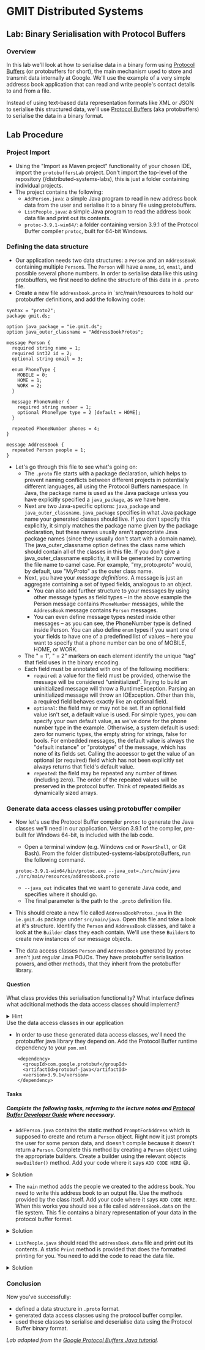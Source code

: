 # GMIT Distributed Systems

## Lab: Binary Serialisation with Protocol Buffers

### Overview 
In this lab we'll look at how to serialise data in a binary form using [Protocol Buffers](https://developers.google.com/protocol-buffers/) (or protobuffers for short), the main mechanism used to store and transmit data internally at Google.
We'll use the example of a very simple addresss book application that can read and write people's contact details to and from a file. 

Instead of using text-based data representation formats like XML or JSON to serialise this structured data, we'll use [Protocol Buffers](https://developers.google.com/protocol-buffers/) (aka protobuffers) to serialise the data in a binary format.

## Lab Procedure
### Project Import
- Using the "Import as Maven project" functionality of your chosen IDE, import the `protobuffersLab` project. Don't import the top-level of the repository (/distributed-systems-labs), this is just a folder containing individual projects. 
- The project contains the following:
    - `AddPerson.java`: a simple Java program to read in new address book data from the user and serialise it to a binary file using protobuffers.
    - `ListPeople.java`: a simple Java program to read the address book data file and print out its contents.
    - `protoc-3.9.1-win64/`: a folder containing version 3.9.1 of the Protocol Buffer compiler `protoc`, built for 64-bit Windows.
    
### Defining the data structure
- Our application needs two data structures: a `Person` and an `AddressBook` containing multiple `Person`s. The `Person` will have a `name`, `id`, `email`, and possible several phone numbers. In order to serialise data like this using protobuffers, we first need to define the structure of this data in a `.proto` file.       
- Create a new file `addressbook.proto` in `src/main/resources to hold our protobuffer definitions, and add the following code:
```
syntax = "proto2";
package gmit.ds;

option java_package = "ie.gmit.ds";
option java_outer_classname = "AddressBookProtos";

message Person {
  required string name = 1;
  required int32 id = 2;
  optional string email = 3;

  enum PhoneType {
    MOBILE = 0;
    HOME = 1;
    WORK = 2;
  }

  message PhoneNumber {
    required string number = 1;
    optional PhoneType type = 2 [default = HOME];
  }

  repeated PhoneNumber phones = 4;
}

message AddressBook {
  repeated Person people = 1;
}
```

- Let's go through this file to see what's going on:
    - The `.proto` file starts with a package declaration, which helps to prevent naming conflicts between different projects in potentially different languages, all using the Protocol Buffers namespace. In Java, the package name is used as the Java package unless you have explicitly specified a `java_package`, as we have here.
    - Next are two Java-specific options: `java_package` and `java_outer_classname`. `java_package` specifies in what Java package name your generated classes should live. If you don't specify this explicitly, it simply matches the package name given by the package declaration, but these names usually aren't appropriate Java package names (since they usually don't start with a domain name). The java_outer_classname option defines the class name which should contain all of the classes in this file. If you don't give a java_outer_classname explicitly, it will be generated by converting the file name to camel case. For example, "my_proto.proto" would, by default, use "MyProto" as the outer class name.
    - Next, you have your *message definitions*. A message is just an aggregate containing a set of typed fields, analogous to an object. 
        - You can also add further structure to your messages by using other message types as field types – in the above example the Person message contains `PhoneNumber` messages, while the `AddressBook` message contains `Person` messages.
        - You can even define message types nested inside other messages – as you can see, the PhoneNumber type is defined inside Person. You can also define `enum` types if you want one of your fields to have one of a predefined list of values – here you want to specify that a phone number can be one of MOBILE, HOME, or WORK.
    - The " = 1", " = 2" markers on each element identify the unique "tag" that field uses in the binary encoding.
    - Each field must be annotated with one of the following modifiers:
        - `required`: a value for the field must be provided, otherwise the message will be considered "uninitialized". Trying to build an uninitialized message will throw a RuntimeException. Parsing an uninitialized message will throw an IOException. Other than this, a required field behaves exactly like an optional field.
        - `optional`: the field may or may not be set. If an optional field value isn't set, a default value is used. For simple types, you can specify your own default value, as we've done for the phone number type in the example. Otherwise, a system default is used: zero for numeric types, the empty string for strings, false for bools. For embedded messages, the default value is always the "default instance" or "prototype" of the message, which has none of its fields set. Calling the accessor to get the value of an optional (or required) field which has not been explicitly set always returns that field's default value.
        - `repeated`: the field may be repeated any number of times (including zero). The order of the repeated values will be preserved in the protocol buffer. Think of repeated fields as dynamically sized arrays.

### Generate data access classes using protobuffer compiler
- Now let's use the Protocol Buffer compiler `protoc` to generate the Java classes we'll need in our application. Version 3.9.1 of the compiler, pre-built for Windows 64-bit, is included with the lab code.
    - Open a terminal window (e.g. Windows `cmd` or `PowerShell`, or Git Bash). From the folder distributed-systems-labs/protoBuffers, run the following command.
    ```
    protoc-3.9.1-win64/bin/protoc.exe --java_out=./src/main/java ./src/main/resources/addressbook.proto
    ```
    - `--java_out` indicates that we want to generate Java code, and specifies where it should go. 
    - The final parameter is the path to the `.proto` definition file.

- This should create a new file called `AddressBookProtos.java` in the `ie.gmit.ds` package under `src/main/java`. Open this file and take a look at it's structure. Identify the `Person` and `AddressBook` classes, and take a look at the `Builder` class they each contain. We'll use these `Builder`s to create new instances of our message objects.
- The data access classes `Person` and `AddressBook` generated by `protoc` aren't just regular Java POJOs. They have protobuffer serialisation powers, and other methods, that they inherit from the protobuffer library. 
#### Question
What class provides this serialisation functionality? What interface defines what additional methods the data access classes should implement?
<details><summary>Hint</summary>
<p>
`Person` and `AddressBook` extend `com.google.protobuf.GeneratedMessageV3`. This provides serialisation functionality. The auto-generated `PersonOrBuilder` and `AddressBookOrBuilder` interfaces define the methods the `Person`/`AddressBook` and their associated builder should implement. 
</p>
</details  

### Use the data access classes in our application
- In order to use these generated data access classes, we'll need the protobuffer java library they depend on. Add the Protocol Buffer runtime dependency to your `pom.xml`
```
    <dependency>
      <groupId>com.google.protobuf</groupId>
      <artifactId>protobuf-java</artifactId>
      <version>3.9.1</version>
    </dependency>
```
#### Tasks
##### Complete the following tasks, referring to the lecture notes and [Protocol Buffer Developer Guide](https://developers.google.com/protocol-buffers/docs/overview) where necessary.
- `AddPerson.java` contains the static method `PromptForAddress` which is supposed to create and return a `Person` object. Right now it just prompts the user for some person data, and doesn't compile because it doesn't return a `Person`. Complete this method by creating a `Person` object using the appropriate builders. Create a builder using the relevant objects `newBuilder()` method. Add your code where it says `ADD CODE HERE` :smiley:.
<details><summary>Solution</summary>
    
```  
    Person.PhoneNumber.Builder phoneNumber =
            Person.PhoneNumber.newBuilder().setNumber(number);
    stdout.print("Is this a mobile, home, or work phone? ");
    String type = stdin.readLine();
    if (type.equals("mobile")) {
        phoneNumber.setType(Person.PhoneType.MOBILE);
    } else if (type.equals("home")) {
        phoneNumber.setType(Person.PhoneType.HOME);
    } else if (type.equals("work")) {
        phoneNumber.setType(Person.PhoneType.WORK);
    } else {
        stdout.println("Unknown phone type.  Using default.");
    }

    person.addPhones(phoneNumber);
    }

    return person.build();
 ```
 </details>
 
 - The `main` method  adds the people we created to the address book. You need to write this address book to an output file. Use the methods provided by the class itself. Add your code where it says `ADD CODE HERE`. When this works you should see a file called `addressBook.data` on the file system. This file contains a binary representation of your data in the protocol buffer format.

<details><summary>Solution</summary>

```  
    // Write the new address book back to disk.
    FileOutputStream output = new FileOutputStream(ADDRESS_BOOK_FILE);
    try {
        addressBook.build().writeTo(output);
    } finally {
        output.close();
    } 
```
</details>


- `ListPeople.java` should read the `addressBook.data` file and print out its contents. A static `Print` method is provided that does the formatted printing for you. You need to add the code to read the data file.

<details><summary>Solution</summary>
    
```
    AddressBook addressBook =
      AddressBook.parseFrom(new FileInputStream(ADDRESS_BOOK_FILE));

    Print(addressBook);
```
</details>

### Conclusion
Now you've successfully:
- defined a data structure in `.proto` format.
- generated data access classes using the protocol buffer compiler.
- used these classes to serialise and deserialise data using the Protocol Buffer binary format. 

   
 _Lab adapted from the [Google Protocol Buffers Java tutorial](https://developers.google.com/protocol-buffers/docs/javatutorial)._
